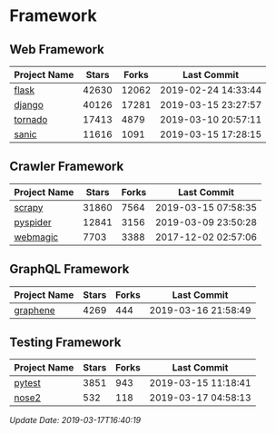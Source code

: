 # Framework

## Web Framework

| Project Name | Stars | Forks | Last Commit |
| ------------ | ----- | ----- | ----------- |
| [flask](https://github.com/pallets/flask) | 42630 | 12062 | 2019-02-24 14:33:44 |
| [django](https://github.com/django/django) | 40126 | 17281 | 2019-03-15 23:27:57 |
| [tornado](https://github.com/tornadoweb/tornado) | 17413 | 4879 | 2019-03-10 20:57:11 |
| [sanic](https://github.com/huge-success/sanic) | 11616 | 1091 | 2019-03-15 17:28:15 |

## Crawler Framework

| Project Name | Stars | Forks | Last Commit |
| ------------ | ----- | ----- | ----------- |
| [scrapy](https://github.com/scrapy/scrapy) | 31860 | 7564 | 2019-03-15 07:58:35 |
| [pyspider](https://github.com/binux/pyspider) | 12841 | 3156 | 2019-03-09 23:50:28 |
| [webmagic](https://github.com/code4craft/webmagic) | 7703 | 3388 | 2017-12-02 02:57:06 |

## GraphQL Framework

| Project Name | Stars | Forks | Last Commit |
| ------------ | ----- | ----- | ----------- |
| [graphene](https://github.com/graphql-python/graphene) | 4269 | 444 | 2019-03-16 21:58:49 |

## Testing Framework

| Project Name | Stars | Forks | Last Commit |
| ------------ | ----- | ----- | ----------- |
| [pytest](https://github.com/pytest-dev/pytest) | 3851 | 943 | 2019-03-15 11:18:41 |
| [nose2](https://github.com/nose-devs/nose2) | 532 | 118 | 2019-03-17 04:58:13 |

*Update Date: 2019-03-17T16:40:19*